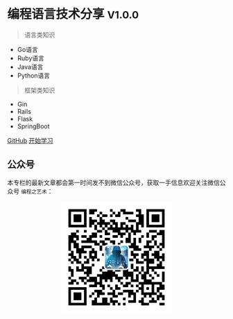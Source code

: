 # 编程语言技术分享 <small>V1.0.0</small>

> 语言类知识

- Go语言
- Ruby语言
- Java语言
- Python语言

> 框架类知识

- Gin
- Rails
- Flask
- SpringBoot

[GitHub](https://github.com/WEIQI1127/WEIQI1127.github.io.git/)
[开始学习](md/introduction/introduction.md)

## 公众号
本专栏的最新文章都会第一时间发不到微信公众号，获取一手信息欢迎关注微信公众号 `编程之艺术`：
<div align=center><img src="images/code_skill.jpg"></div>